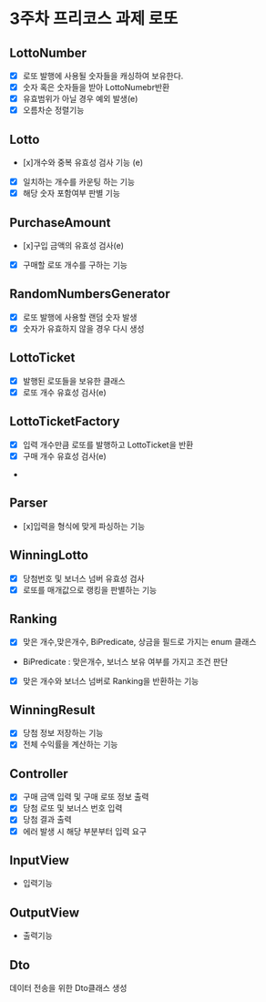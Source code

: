 # 3주차 프리코스 과제 로또


## LottoNumber
- [x] 로또 발행에 사용될 숫자들을 캐싱하여 보유한다.
- [x] 숫자 혹은 숫자들을 받아 LottoNumebr반환
- [x] 유효범위가 아닐 경우 예외 발생(e)
- [x] 오름차순 정렬기능

## Lotto
- [x]개수와 중복 유효성 검사 기능 (e)
- [x] 일치하는 개수를 카운팅 하는 기능
- [x] 해당 숫자 포함여부 판별 기능

## PurchaseAmount
- [x]구입 금액의 유효성 검사(e)
- [x] 구매할 로또 개수를 구하는 기능

## RandomNumbersGenerator
- [x] 로또 발행에 사용할 랜덤 숫자 발생
- [x] 숫자가 유효하지 않을 경우 다시 생성

## LottoTicket
- [x] 발행된 로또들을  보유한 클래스
- [x] 로또 개수 유효성 검사(e)

## LottoTicketFactory
- [x] 입력 개수만큼 로또를 발행하고 LottoTicket을 반환
- [x] 구매 개수 유효성 검사(e)
- 
## Parser
- [x]입력을 형식에 맞게 파싱하는 기능

## WinningLotto
- [x] 당첨번호 및 보너스 넘버 유효성 검사
- [x] 로또를 매개값으로 랭킹을 판별하는 기능

## Ranking
- [x] 맞은 개수,맞은개수, BiPredicate, 상금을 필드로 가지는 enum 클래스
- BiPredicate : 맞은개수, 보너스 보유 여부를 가지고 조건 판단
- [x] 맞은 개수와 보너스 넘버로 Ranking을 반환하는 기능

## WinningResult
- [x] 당첨 정보 저장하는 기능
- [x] 전체 수익률을 계산하는 기능

## Controller
- [x] 구매 금액 입력 및 구매 로또 정보 출력
- [x] 당첨 로또 및 보너스 번호 입력
- [x] 당첨 결과 출력
- [x] 에러 발생 시 해당 부분부터 입력 요구

## InputView
- 입력기능

## OutputView
- 출력기능

## Dto
데이터 전송을 위한 Dto클래스 생성


